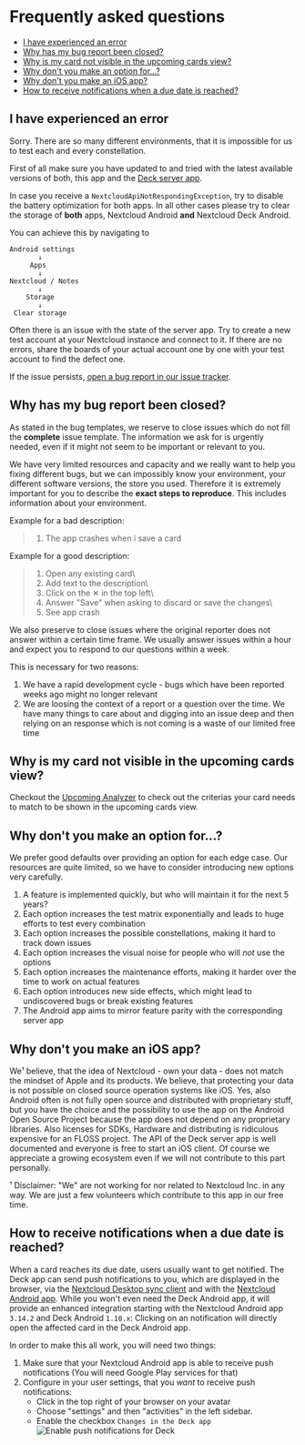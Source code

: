 # Frequently asked questions

- [I have experienced an error](#i-have-experienced-an-error)
- [Why has my bug report been closed?](#why-has-my-bug-report-been-closed)
- [Why is my card not visible in the upcoming cards view?](#why-is-my-card-not-visible-in-the-upcoming-cards-view)
- [Why don't you make an option for…?](#why-dont-you-make-an-option-for)
- [Why don't you make an iOS app?](#why-dont-you-make-an-ios-app)
- [How to receive notifications when a due date is reached?](#how-to-receive-notifications-when-a-due-date-is-reached)

## I have experienced an error

Sorry. There are so many different environments, that it is impossible for us to test each and every constellation.

First of all make sure you have updated to and tried with the latest available versions of both, this app and the [Deck server app](https://apps.nextcloud.com/apps/deck).

In case you receive a `NextcloudApiNotRespondingException`, try to disable the battery optimization for both apps.
In all other cases please try  to clear the storage of **both** apps, Nextcloud Android **and** Nextcloud Deck Android.

You can achieve this by navigating to

```
Android settings
       ↓
     Apps
       ↓
Nextcloud / Notes
       ↓
    Storage
       ↓
 Clear storage
```

Often there is an issue with the state of the server app. Try to create a new test account at your Nextcloud instance and connect to it.
If there are no errors, share the boards of your actual account one by one with your test account to find the defect one.

If the issue persists, [open a bug report in our issue tracker](https://github.com/stefan-niedermann/nextcloud-deck/issues/new?assignees=&labels=bug&template=bug_report.md&title=).

## Why has my bug report been closed?

As stated in the bug templates, we reserve to close issues which do not fill the **complete** issue template. The information we ask for is urgently needed, even if it might not seem to be important or relevant to you.

We have very limited resources and capacity and we really want to help you fixing different bugs, but we can impossibly know your environment, your different software versions, the store you used.
Therefore it is extremely important for you to describe the **exact steps to reproduce**. This includes information about your environment.

Example for a bad description:

> 1. The app crashes when i save a card

Example for a good description:

> 1. Open any existing card\
> 2. Add text to the description\
> 3. Click on the ✕ in the top left\
> 4. Answer "Save" when asking to discard or save the changes\
> 5. See app crash

We also preserve to close issues where the original reporter does not answer within a certain time frame. We usually answer issues within a hour and expect you to respond to our questions within a week.

This is necessary for two reasons:

1. We have a rapid development cycle - bugs which have been reported weeks ago might no longer relevant
2. We are loosing the context of a report or a question over the time. We have many things to care about and digging into an issue deep and then relying on an response which is not coming is a waste of our limited free time

## Why is my card not visible in the upcoming cards view?

Checkout the [Upcoming Analyzer](https://upcoming-analyzer.niedermann.it/) to check out the criterias your card needs to match to be shown in the upcoming cards view.

## Why don't you make an option for…?

We prefer good defaults over providing an option for each edge case. Our resources are quite limited, so we have to consider introducing new options very carefully.

1. A feature is implemented quickly, but who will maintain it for the next 5 years?
2. Each option increases the test matrix exponentially and leads to huge efforts to test every combination
3. Each option increases the possible constellations, making it hard to track down issues
4. Each option increases the visual noise for people who will *not* use the options
5. Each option increases the maintenance efforts, making it harder over the time to work on actual features
6. Each option introduces new side effects, which might lead to undiscovered bugs or break existing features
7. The Android app aims to mirror feature parity with the corresponding server app

## Why don't you make an iOS app?

We¹ believe, that the idea of Nextcloud - own your data - does not match the mindset of Apple and its products. We believe, that protecting your data is not possible on closed source operation systems like iOS. Yes, also Android often is not fully open source and distributed with proprietary stuff, but you have the choice and the possibility to use the app on the Android Open Source Project because the app does not depend on any proprietary libraries.
Also licenses for SDKs, Hardware and distributing is ridiculous expensive for an FLOSS project.
The API of the Deck server app is well documented and everyone is free to start an iOS client. Of course we appreciate a growing ecosystem even if we will not contribute to this part personally.

¹ Disclaimer: "We" are not working for nor related to Nextcloud Inc. in any way. We are just a few volunteers which contribute to this app in our free time.

## How to receive notifications when a due date is reached?

When a card reaches its due date, users usually want to get notified. The Deck app can send push notifications to you, which are displayed in the browser, via the [Nextcloud Desktop sync client](https://nextcloud.com/install/#install-clients) and with the [Nextcloud Android app](https://apps.nextcloud.com/apps/android_nextcloud_app). While you won't even need the Deck Android app, it will provide an enhanced integration starting with the Nextcloud Android app `3.14.2` and Deck Android `1.10.x`: Clicking on an notification will directly open the affected card in the Deck Android app.

In order to make this all work, you will need two things:
1. Make sure that your Nextcloud Android app is able to receive push notifications (You will need Google Play services for that)
2. Configure in your user settings, that you *want* to receive push notifications:
    - Click in the top right of your browser on your avatar
    - Choose "settings" and then "activities" in the left sidebar.
    - Enable the checkbox `Changes in the Deck app`
       ![Enable push notifications for Deck](https://user-images.githubusercontent.com/4741199/125485987-398f3ee8-f59c-4234-8453-1da679d4d7c5.png)
